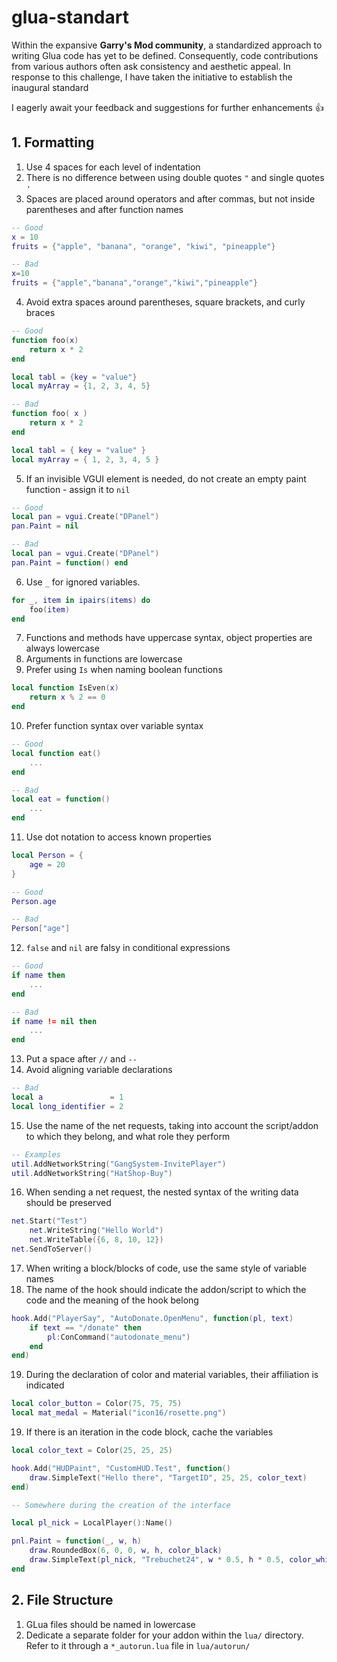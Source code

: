 # glua-standart
Within the expansive **Garry's Mod community**, a standardized approach to writing Glua code has yet to be defined. Consequently, code contributions from various authors often ask consistency and aesthetic appeal. In response to this challenge, I have taken the initiative to establish the inaugural standard

I eagerly await your feedback and suggestions for further enhancements :+1:

## 1. Formatting
1. Use 4 spaces for each level of indentation
2. There is no difference between using double quotes `"` and single quotes `'`
3. Spaces are placed around operators and after commas, but not inside parentheses and after function names
```lua
-- Good
x = 10
fruits = {"apple", "banana", "orange", "kiwi", "pineapple"}

-- Bad
x=10
fruits = {"apple","banana","orange","kiwi","pineapple"}
```
4. Avoid extra spaces around parentheses, square brackets, and curly braces
```lua
-- Good
function foo(x)
    return x * 2
end

local tabl = {key = "value"}
local myArray = {1, 2, 3, 4, 5}

-- Bad
function foo( x )
    return x * 2
end

local tabl = { key = "value" }
local myArray = { 1, 2, 3, 4, 5 }
```
5. If an invisible VGUI element is needed, do not create an empty paint function - assign it to `nil`
```lua
-- Good
local pan = vgui.Create("DPanel")
pan.Paint = nil

-- Bad
local pan = vgui.Create("DPanel")
pan.Paint = function() end
```
6. Use `_` for ignored variables.
```lua
for _, item in ipairs(items) do
    foo(item)
end
```
7. Functions and methods have uppercase syntax, object properties are always lowercase
8. Arguments in functions are lowercase
9. Prefer using `Is` when naming boolean functions
```lua
local function IsEven(x)
    return x % 2 == 0
end
```
10. Prefer function syntax over variable syntax
```lua
-- Good
local function eat()
    ...
end

-- Bad
local eat = function()
    ...
end
```
11. Use dot notation to access known properties
```lua
local Person = {
    age = 20
}

-- Good
Person.age

-- Bad
Person["age"]
```
12. `false` and `nil` are falsy in conditional expressions
```lua
-- Good
if name then
    ...
end

-- Bad
if name != nil then
    ...
end
```
13. Put a space after `//` and `--`
14. Avoid aligning variable declarations
```lua
-- Bad
local a               = 1
local long_identifier = 2
```
15. Use the name of the net requests, taking into account the script/addon to which they belong, and what role they perform
```lua
-- Examples
util.AddNetworkString("GangSystem-InvitePlayer")
util.AddNetworkString("HatShop-Buy")
```
16. When sending a net request, the nested syntax of the writing data should be preserved
```lua
net.Start("Test")
    net.WriteString("Hello World")
    net.WriteTable({6, 8, 10, 12})
net.SendToServer()
```
17. When writing a block/blocks of code, use the same style of variable names
18. The name of the hook should indicate the addon/script to which the code and the meaning of the hook belong
```lua
hook.Add("PlayerSay", "AutoDonate.OpenMenu", function(pl, text)
    if text == "/donate" then
        pl:ConCommand("autodonate_menu")
    end
end)
```
19. During the declaration of color and material variables, their affiliation is indicated
```lua
local color_button = Color(75, 75, 75)
local mat_medal = Material("icon16/rosette.png")
```
19. If there is an iteration in the code block, cache the variables
```lua
local color_text = Color(25, 25, 25)

hook.Add("HUDPaint", "CustomHUD.Test", function()
    draw.SimpleText("Hello there", "TargetID", 25, 25, color_text)
end)
```
```lua
-- Somewhere during the creation of the interface

local pl_nick = LocalPlayer():Name()

pnl.Paint = function(_, w, h)
    draw.RoundedBox(6, 0, 0, w, h, color_black)
    draw.SimpleText(pl_nick, "Trebuchet24", w * 0.5, h * 0.5, color_white, TEXT_ALIGN_CENTER, TEXT_ALIGN_CENTER)
end
```

## 2. File Structure
1. GLua files should be named in lowercase
2. Dedicate a separate folder for your addon within the `lua/` directory. Refer to it through a `*_autorun.lua` file in `lua/autorun/`
